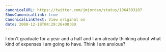 ```yaml
---
canonicalURL: https://twitter.com/jmjordan/status/1064303107
ShowCanonicalLink: true
CanonicalLinkText: View original on
date: 2008-12-18T04:29:26+00:00
---
```

I don't graduate for a year and a half and I am already thinking about what kind of expenses I am going to have. Think I am anxious?